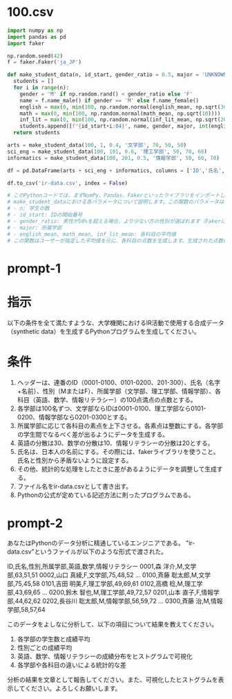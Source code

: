 # 100.csv

```py
import numpy as np
import pandas as pd
import faker

np.random.seed(42)
f = faker.Faker('ja_JP')

def make_student_data(n, id_start, gender_ratio = 0.5, major = 'UNKNOWN', english_mean = 50, math_mean = 50, inf_lit_mean = 50):
  students = []
  for i in range(n):
    gender = 'M' if np.random.rand() < gender_ratio else 'F'
    name = f.name_male() if gender == 'M' else f.name_female()
    english = max(0, min(100, np.random.normal(english_mean, np.sqrt(30))))
    math = max(0, min(100, np.random.normal(math_mean, np.sqrt(10))))
    inf_lit = max(0, min(100, np.random.normal(inf_lit_mean, np.sqrt(20))))
    students.append([f"{id_start+i:04}", name, gender, major, int(english), int(math), int(inf_lit)])
  return students

arts = make_student_data(100, 1, 0.4, '文学部', 70, 50, 50)
sci_eng = make_student_data(100, 101, 0.6, '理工学部', 50, 70, 60)
informatics = make_student_data(100, 201, 0.5, '情報学部', 50, 60, 70)

df = pd.DataFrame(arts + sci_eng + informatics, columns = ['ID','氏名', '性別', '所属学部', '英語', '数学', '情報リテラシー'])

df.to_csv('ir-data.csv', index = False)

# このPythonコードでは、まずNumPy、Pandas、Fakerといったライブラリをインポートしています。次に、make_student_dataという関数を定義しています。この関数は各学部の学生データを生成し、学生の氏名・性別・学部・各科目の点数を含むリストを返します。最後に、3つの学部のデータを合成し、データフレームを作成し、このデータフレームをCSVファイルとして出力しています。
# make_student_dataにおける各パラメータについて説明します。この関数のパラメータは次の通りです。
# - n: 学生の数
# - id_start: IDの開始番号
# - gender_ratio: 男性が50%を超える場合、より少ない方の性別が選ばれます（Fakerによる名前生成の結果が反映される）
# - major: 所属学部
# - english_mean, math_mean, inf_lit_mean: 各科目の平均値
# この関数はユーザーが指定した平均値を元に、各科目の点数を生成します。生成された点数は整数に丸められ、0から100の範囲に制約されます。これは学生が負の点数を得ることはないという現実の制約を反映しています。また、得点の上限は100点です。さらに、性別の選択も偏りを持たせています（例えば、理工学部では男性が多いなど）。これにより、生成されるデータ自体が統計的な差を含むようになります。
```

# prompt-1

# 指示
以下の条件を全て満たすような、大学機関におけるIR活動で使用する合成データ（synthetic data）を生成するPythonプログラムを生成してください。

# 条件
1. ヘッダーは、連番のID（0001-0100、0101-0200、201-300）、氏名（名字+名前）、性別（MまたはF）、所属学部（文学部、理工学部、情報学部）、各科目（英語、数学、情報リテラシー）の100点満点の点数とする。
2. 各学部は100名ずつ、文学部ならIDは0001-0100、理工学部なら0101-0200、情報学部なら0201-0300とする。
3. 所属学部に応じて各科目の素点を上下させる。各素点は整数にする。各学部の学生間でなるべく差が出るようにデータを生成する。
4. 英語の分散は30、数学の分散は10、情報リテラシーの分散は20とする。
5. 氏名は、日本人の名前にする。その際には、fakerライブラリを使うこと。氏名と性別から矛盾ないように設定する。
6. その他、統計的な処理をしたときに差があるようにデータを調整して生成する。
7. ファイル名をir-data.csvとして書き出す。
8. Pythonの公式が定めている記述方法に則ったプログラムである。

# prompt-2

あなたはPythonのデータ分析に精通しているエンジニアである。
"ir-data.csv"というファイルが以下のような形式で渡された。

ID,氏名,性別,所属学部,英語,数学,情報リテラシー
0001,森 洋介,M,文学部,63,51,51
0002,山口 真綾,F,文学部,75,48,52
...
0100,斉藤 聡太郎,M,文学部,75,45,58
0101,吉田 明美,F,理工学部,49,69,61
0102,高橋 稔,M,理工学部,43,69,65
...
0200,鈴木 智也,M,理工学部,49,72,57
0201,山本 直子,F,情報学部,44,62,62
0202,長谷川 聡太郎,M,情報学部,56,59,72
...
0300,斉藤 治,M,情報学部,58,57,64

このデータをよしなに分析して、以下の項目について結果を教えてください。

1. 各学部の学生数と成績平均
2. 性別ごとの成績平均
3. 英語、数学、情報リテラシーの成績分布をヒストグラムで可視化
4. 各学部や各科目の違いによる統計的な差

分析の結果を文章として報告してください。また、可視化したヒストグラムを表示してください。よろしくお願いします。
